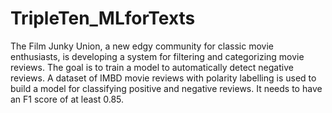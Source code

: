 # TripleTen_MLforTexts

The Film Junky Union, a new edgy community for classic movie enthusiasts, is developing a system for filtering and categorizing movie reviews. The goal is to train a model to automatically detect negative reviews. A dataset of IMBD movie reviews with polarity labelling is used to build a model for classifying positive and negative reviews. It needs to have an F1 score of at least 0.85.
